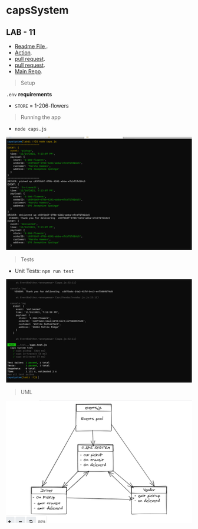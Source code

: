 # capsSystem


## LAB - 11
- [Readme File ](https://github.com/MohammadAljadayh/capsSystem/blob/main/README.md).
- [Action](https://github.com/MohammadAljadayh/capsSystem/actions).
- [pull request](https://github.com/MohammadAljadayh/capsSystem/pull/1).
- [pull request](https://github.com/MohammadAljadayh/capsSystem/pull/2).
- [Main Repo](https://github.com/MohammadAljadayh/capsSystem).

> Setup

`.env` **requirements**

- `STORE` = 1-206-flowers

> Running the app

- `node caps.js`

![caps](./caps.PNG)



> Tests

- Unit Tests: `npm run test`


![test](./test.PNG)

> UML

![uml](lab11.PNG)
